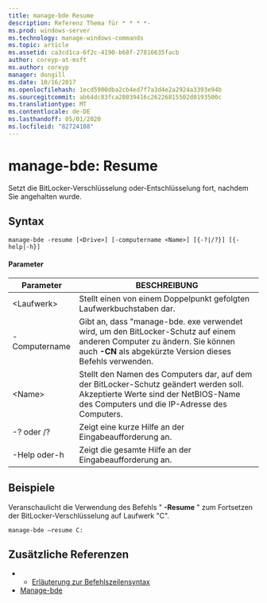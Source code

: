 ```yaml
---
title: manage-bde Resume
description: Referenz Thema für * * * *-
ms.prod: windows-server
ms.technology: manage-windows-commands
ms.topic: article
ms.assetid: ca3cd1ca-6f2c-4190-b68f-27816635facb
author: coreyp-at-msft
ms.author: coreyp
manager: dongill
ms.date: 10/16/2017
ms.openlocfilehash: 1ecd5900dba2cb4ed7f7a3d4e2a2924a3393e94b
ms.sourcegitcommit: ab64dc83fca28039416c26226815502d0193500c
ms.translationtype: MT
ms.contentlocale: de-DE
ms.lasthandoff: 05/01/2020
ms.locfileid: "82724108"
---
```

# <a name="manage-bde-resume"></a>manage-bde: Resume



Setzt die BitLocker-Verschlüsselung oder-Entschlüsselung fort, nachdem Sie angehalten wurde.

## <a name="syntax"></a>Syntax

```
manage-bde -resume [<Drive>] [-computername <Name>] [{-?|/?}] [{-help|-h}]
```

#### <a name="parameters"></a>Parameter

|Parameter|BESCHREIBUNG|
|---------|-----------|
|\<Laufwerk>|Stellt einen von einem Doppelpunkt gefolgten Laufwerkbuchstaben dar.|
|-Computername|Gibt an, dass "manage-bde. exe verwendet wird, um den BitLocker-Schutz auf einem anderen Computer zu ändern. Sie können auch **-CN** als abgekürzte Version dieses Befehls verwenden.|
|\<Name>|Stellt den Namen des Computers dar, auf dem der BitLocker-Schutz geändert werden soll. Akzeptierte Werte sind der NetBIOS-Name des Computers und die IP-Adresse des Computers.|
|-? oder /?|Zeigt eine kurze Hilfe an der Eingabeaufforderung an.|
|-Help oder-h|Zeigt die gesamte Hilfe an der Eingabeaufforderung an.|

## <a name="examples"></a>Beispiele

Veranschaulicht die Verwendung des Befehls " **-Resume** " zum Fortsetzen der BitLocker-Verschlüsselung auf Laufwerk "C".
```
manage-bde –resume C:
```

## <a name="additional-references"></a>Zusätzliche Referenzen

-   - [Erläuterung zur Befehlszeilensyntax](command-line-syntax-key.md)
-   [Manage-bde](manage-bde.md)